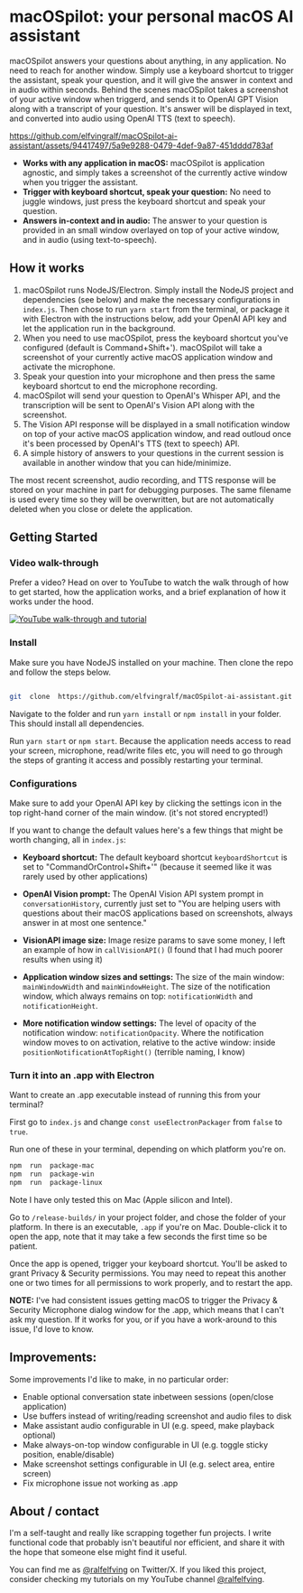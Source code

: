 # macOSpilot: your personal macOS AI assistant

macOSpilot answers your questions about anything, in any application. No need to reach for another window. Simply use a keyboard shortcut to trigger the assistant, speak your question, and it will give the answer in context and in audio within seconds. Behind the scenes macOSpilot takes a screenshot of your active window when triggerd, and sends it to OpenAI GPT Vision along with a transcript of your question. It's answer will be displayed in text, and converted into audio using OpenAI TTS (text to speech).

https://github.com/elfvingralf/macOSpilot-ai-assistant/assets/94417497/5a9e9288-0479-4def-9a87-451dddd783af

- **Works with any application in macOS:** macOSpilot is application agnostic, and simply takes a screenshot of the currently active window when you trigger the assistant.
- **Trigger with keyboard shortcut, speak your question:** No need to juggle windows, just press the keyboard shortcut and speak your question.
- **Answers in-context and in audio:** The answer to your question is provided in an small window overlayed on top of your active window, and in audio (using text-to-speech).

## How it works

1. macOSpilot runs NodeJS/Electron. Simply install the NodeJS project and dependencies (see below) and make the necessary configurations in `index.js`. Then chose to run `yarn start` from the terminal, or package it with Electron with the instructions below, add your OpenAI API key and let the application run in the background.
2. When you need to use macOSpilot, press the keyboard shortcut you've configured (default is Command+Shift+'). macOSpilot will take a screenshot of your currently active macOS application window and activate the microphone.
3. Speak your question into your microphone and then press the same keyboard shortcut to end the microphone recording.
4. macOSpilot will send your question to OpenAI's Whisper API, and the transcription will be sent to OpenAI's Vision API along with the screenshot.
5. The Vision API response will be displayed in a small notification window on top of your active macOS application window, and read outloud once it's been processed by OpenAI's TTS (text to speech) API.
6. A simple history of answers to your questions in the current session is available in another window that you can hide/minimize.

The most recent screenshot, audio recording, and TTS response will be stored on your machine in part for debugging purposes. The same filename is used every time so they will be overwritten, but are not automatically deleted when you close or delete the application.

## Getting Started

### Video walk-through 
Prefer a video? Head on over to YouTube to watch the walk through of how to get started, how the application works, and a brief explanation of how it works under the hood. 

[![YouTube walk-through and tutorial](https://github.com/elfvingralf/macOSpilot-ai-assistant/assets/94417497/e96e314f-6778-42e5-8a9b-04ce9e6fc0b9)](https://www.youtube.com/watch?v=1IdCWqTZLyA)



### Install
Make sure you have NodeJS installed on your machine. Then clone the repo and follow the steps below.

```bash

git  clone  https://github.com/elfvingralf/macOSpilot-ai-assistant.git

```

Navigate to the folder and run `yarn install` or `npm install` in your folder. This should install all dependencies.

Run `yarn start` or `npm start`. Because the application needs access to read your screen, microphone, read/write files etc, you will need to go through the steps of granting it access and possibly restarting your terminal.

### Configurations

Make sure to add your OpenAI API key by clicking the settings icon in the top right-hand corner of the main window. (it's not stored encrypted!)

If you want to change the default values here's a few things that might be worth changing, all in `index.js`:

- **Keyboard shortcut:** The default keyboard shortcut `keyboardShortcut` is set to "CommandOrControl+Shift+'" (because it seemed like it was rarely used by other applications)

- **OpenAI Vision prompt:** The OpenAI Vision API system prompt in `conversationHistory`, currently just set to "You are helping users with questions about their macOS applications based on screenshots, always answer in at most one sentence."

- **VisionAPI image size:** Image resize params to save some money, I left an example of how in `callVisionAPI()` (I found that I had much poorer results when using it)

- **Application window sizes and settings:** The size of the main window: `mainWindowWidth` and `mainWindowHeight`. The size of the notification window, which always remains on top: `notificationWidth` and `notificationHeight`.

- **More notification window settings:** The level of opacity of the notification window: `notificationOpacity`. Where the notification window moves to on activation, relative to the active window: inside `positionNotificationAtTopRight()` (terrible naming, I know)

### Turn it into an .app with Electron

Want to create an .app executable instead of running this from your terminal? 

First go to `index.js` and change `const useElectronPackager` from `false` to `true`.

Run one of these in your terminal, depending on which platform you're on. 

```bash
npm  run  package-mac
npm  run  package-win
npm  run  package-linux
```
Note I have only tested this on Mac (Apple silicon and Intel).

Go to `/release-builds/` in your project folder, and chose the folder of your platform. In there is an executable, `.app` if you're on Mac. Double-click it to open the app, note that it may take a few seconds the first time so be patient. 

Once the app is opened, trigger your keyboard shortcut. You'll be asked to grant Privacy & Security permissions. You may need to repeat this another one or two times for all permissions to work properly, and to restart the app. 

**NOTE:** I've had consistent issues getting macOS to trigger the Privacy & Security Microphone dialog window for the .app, which means that I can't ask my question. If it works for you, or if you have a work-around to this issue, I'd love to know. 

## Improvements:

Some improvements I'd like to make, in no particular order:

- Enable optional conversation state inbetween sessions (open/close application)
- Use buffers instead of writing/reading screenshot and audio files to disk
- Make assistant audio configurable in UI (e.g. speed, make playback optional)
- Make always-on-top window configurable in UI (e.g. toggle sticky position, enable/disable)
- Make screenshot settings configurable in UI (e.g. select area, entire screen)
- Fix microphone issue not working as .app 

## About / contact

I'm a self-taught and really like scrapping together fun projects. I write functional code that probably isn't beautiful nor efficient, and share it with the hope that someone else might find it useful.

You can find me as [@ralfelfving](https://twitter.com/ralfelfving) on Twitter/X. If you liked this project, consider checking my tutorials on my YouTube channel [@ralfelfving](https://www.youtube.com/@ralfelfving).

